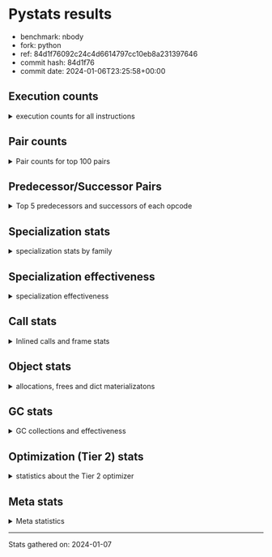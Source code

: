 
# Pystats results

- benchmark: nbody
- fork: python
- ref: 84d1f76092c24c4d6614797cc10eb8a231397646
- commit hash: 84d1f76
- commit date: 2024-01-06T23:25:58+00:00

## Execution counts

<details>
<summary> execution counts for all instructions </summary>

|Name | Count | Self | Cumulative | Miss ratio | 
|---|---:|---:|---:|---:|
| LOAD_FAST | 16,028,000 | 19.6% | 19.6% |  |
| COPY | 9,609,960 | 11.8% | 31.4% |  |
| SWAP | 9,609,960 | 11.8% | 43.1% |  |
| STORE_FAST | 8,014,260 | 9.8% | 52.9% |  |
| BINARY_OP_MULTIPLY_FLOAT | 4,813,200 | 5.9% | 58.8% |  |
| LOAD_CONST | 4,806,880 | 5.9% | 64.7% |  |
| BINARY_OP_ADD_FLOAT | 4,806,200 | 5.9% | 70.6% |  |
| STORE_SUBSCR_LIST_INT | 4,804,980 | 5.9% | 76.5% |  |
| BINARY_SUBSCR_LIST_INT | 4,804,800 | 5.9% | 82.3% |  |
| FOR_ITER_LIST | 4,802,480 | 5.9% | 88.2% |  |
| ENTER_EXECUTOR | 4,799,860 | 5.9% | 94.1% |  |
| UNPACK_SEQUENCE_TUPLE | 1,603,260 | 2.0% | 96.0% |  |
| UNPACK_SEQUENCE_LIST | 1,603,200 | 2.0% | 98.0% |  |
| GET_ITER | 1,600,960 | 2.0% | 100.0% |  |
| LOAD_FAST_LOAD_FAST | 7,280 | 0.0% | 100.0% |  |
| BINARY_OP_SUBTRACT_FLOAT | 6,860 | 0.0% | 100.0% |  |
| STORE_FAST_STORE_FAST | 5,400 | 0.0% | 100.0% |  |
| BINARY_OP | 4,720 | 0.0% | 100.0% |  |
| JUMP_BACKWARD | 2,120 | 0.0% | 100.0% |  |
| UNPACK_SEQUENCE_TWO_TUPLE | 1,120 | 0.0% | 100.0% |  |
| UNPACK_SEQUENCE | 680 | 0.0% | 100.0% |  |
| FOR_ITER_RANGE | 600 | 0.0% | 100.0% |  |
| CALL | 540 | 0.0% | 100.0% |  |
| STORE_SUBSCR | 480 | 0.0% | 100.0% |  |
| LOAD_GLOBAL_MODULE | 480 | 0.0% | 100.0% |  |
| BINARY_SUBSCR | 400 | 0.0% | 100.0% |  |
| POP_TOP | 400 | 0.0% | 100.0% |  |
| PUSH_NULL | 400 | 0.0% | 100.0% |  |
| LOAD_GLOBAL | 400 | 0.0% | 100.0% |  |
| RESUME_CHECK | 380 | 0.0% | 100.0% |  |
| RETURN_VALUE | 320 | 0.0% | 100.0% |  |
| FOR_ITER | 280 | 0.0% | 100.0% |  |
| LOAD_DEREF | 240 | 0.0% | 100.0% |  |
| CALL_PY_WITH_DEFAULTS | 240 | 0.0% | 100.0% |  |
| LOAD_ATTR_MODULE | 180 | 0.0% | 100.0% |  |
| CALL_FUNCTION_EX | 160 | 0.0% | 100.0% |  |
| RETURN_CONST | 160 | 0.0% | 100.0% |  |
| LOAD_ATTR | 120 | 0.0% | 100.0% |  |
| CALL_BUILTIN_CLASS | 120 | 0.0% | 100.0% |  |
| LOAD_GLOBAL_BUILTIN | 120 | 0.0% | 100.0% |  |
| RESUME | 100 | 0.0% | 100.0% |  |
| NOP | 80 | 0.0% | 100.0% |  |
| BUILD_LIST | 80 | 0.0% | 100.0% |  |
| CALL_INTRINSIC_1 | 80 | 0.0% | 100.0% |  |
| COPY_FREE_VARS | 80 | 0.0% | 100.0% |  |
| LIST_EXTEND | 80 | 0.0% | 100.0% |  |
| BINARY_SUBSCR_DICT | 60 | 0.0% | 100.0% |  |


</details>

## Pair counts

<details>
<summary> Pair counts for top 100 pairs </summary>

|Pair | Count | Self | Cumulative | 
|---|---:|---:|---:|
| LOAD_FAST BINARY_OP_MULTIPLY_FLOAT | 4,810,380 | 5.9% | 5.9% |
| LOAD_FAST LOAD_FAST | 4,809,880 | 5.9% | 11.8% |
| BINARY_OP_MULTIPLY_FLOAT BINARY_OP_ADD_FLOAT | 4,805,560 | 5.9% | 17.6% |
| LOAD_FAST LOAD_CONST | 4,805,220 | 5.9% | 23.5% |
| COPY COPY | 4,804,980 | 5.9% | 29.4% |
| LOAD_CONST COPY | 4,804,980 | 5.9% | 35.3% |
| SWAP SWAP | 4,804,980 | 5.9% | 41.2% |
| BINARY_SUBSCR_LIST_INT LOAD_FAST | 4,804,800 | 5.9% | 47.0% |
| COPY BINARY_SUBSCR_LIST_INT | 4,804,620 | 5.9% | 52.9% |
| SWAP STORE_SUBSCR_LIST_INT | 4,804,620 | 5.9% | 58.8% |
| BINARY_OP_ADD_FLOAT SWAP | 4,802,760 | 5.9% | 64.7% |
| STORE_FAST STORE_FAST | 4,802,040 | 5.9% | 70.5% |
| STORE_SUBSCR_LIST_INT LOAD_FAST | 3,203,880 | 3.9% | 74.5% |
| ENTER_EXECUTOR FOR_ITER_LIST | 3,200,180 | 3.9% | 78.4% |
| STORE_FAST LOAD_FAST | 1,603,260 | 2.0% | 80.3% |
| UNPACK_SEQUENCE_TUPLE STORE_FAST | 1,600,960 | 2.0% | 82.3% |
| STORE_FAST UNPACK_SEQUENCE_LIST | 1,600,900 | 2.0% | 84.3% |
| FOR_ITER_LIST UNPACK_SEQUENCE_TUPLE | 1,600,900 | 2.0% | 86.2% |
| LOAD_FAST GET_ITER | 1,600,880 | 2.0% | 88.2% |
| GET_ITER FOR_ITER_LIST | 1,600,700 | 2.0% | 90.1% |
| UNPACK_SEQUENCE_LIST STORE_FAST | 1,600,640 | 2.0% | 92.1% |
| FOR_ITER_LIST LOAD_FAST | 1,600,400 | 2.0% | 94.0% |
| STORE_SUBSCR_LIST_INT ENTER_EXECUTOR | 1,600,280 | 2.0% | 96.0% |
| FOR_ITER_LIST ENTER_EXECUTOR | 1,599,660 | 2.0% | 98.0% |
| ENTER_EXECUTOR ENTER_EXECUTOR | 1,599,600 | 2.0% | 99.9% |
| STORE_FAST LOAD_FAST_LOAD_FAST | 5,400 | 0.0% | 99.9% |
| BINARY_OP_SUBTRACT_FLOAT STORE_FAST | 4,760 | 0.0% | 99.9% |
| LOAD_FAST_LOAD_FAST BINARY_OP_SUBTRACT_FLOAT | 3,240 | 0.0% | 99.9% |
| BINARY_OP_MULTIPLY_FLOAT BINARY_OP_SUBTRACT_FLOAT | 2,880 | 0.0% | 99.9% |
| STORE_FAST_STORE_FAST STORE_FAST_STORE_FAST | 2,660 | 0.0% | 99.9% |
| UNPACK_SEQUENCE_LIST STORE_FAST_STORE_FAST | 2,560 | 0.0% | 99.9% |
| STORE_FAST_STORE_FAST STORE_FAST | 2,400 | 0.0% | 99.9% |
| LOAD_FAST_LOAD_FAST LOAD_FAST | 2,180 | 0.0% | 100.0% |
| UNPACK_SEQUENCE_TUPLE UNPACK_SEQUENCE_LIST | 2,160 | 0.0% | 100.0% |
| BINARY_OP_MULTIPLY_FLOAT STORE_FAST | 2,040 | 0.0% | 100.0% |
| BINARY_OP_SUBTRACT_FLOAT SWAP | 2,040 | 0.0% | 100.0% |
| LOAD_CONST BINARY_OP | 1,580 | 0.0% | 100.0% |
| JUMP_BACKWARD FOR_ITER_LIST | 1,500 | 0.0% | 100.0% |
| BINARY_OP BINARY_OP | 1,280 | 0.0% | 100.0% |
| LOAD_FAST_LOAD_FAST BINARY_OP_MULTIPLY_FLOAT | 1,260 | 0.0% | 100.0% |
| BINARY_OP BINARY_OP_MULTIPLY_FLOAT | 1,180 | 0.0% | 100.0% |
| BINARY_OP_ADD_FLOAT LOAD_CONST | 1,120 | 0.0% | 100.0% |
| STORE_FAST UNPACK_SEQUENCE_TUPLE | 1,080 | 0.0% | 100.0% |
| BINARY_OP_ADD_FLOAT LOAD_FAST | 1,080 | 0.0% | 100.0% |
| BINARY_OP_MULTIPLY_FLOAT LOAD_FAST | 1,080 | 0.0% | 100.0% |
| FOR_ITER_LIST UNPACK_SEQUENCE_TWO_TUPLE | 1,080 | 0.0% | 100.0% |
| UNPACK_SEQUENCE_TWO_TUPLE UNPACK_SEQUENCE_TUPLE | 1,080 | 0.0% | 100.0% |
| STORE_FAST JUMP_BACKWARD | 1,020 | 0.0% | 100.0% |
| LOAD_FAST BINARY_OP | 880 | 0.0% | 100.0% |
| BINARY_OP_MULTIPLY_FLOAT LOAD_FAST_LOAD_FAST | 880 | 0.0% | 100.0% |
| BINARY_OP BINARY_OP_SUBTRACT_FLOAT | 700 | 0.0% | 100.0% |
| BINARY_OP BINARY_OP_ADD_FLOAT | 640 | 0.0% | 100.0% |
| STORE_SUBSCR_LIST_INT JUMP_BACKWARD | 640 | 0.0% | 100.0% |
| LOAD_FAST_LOAD_FAST BINARY_OP | 600 | 0.0% | 100.0% |
| BINARY_OP_ADD_FLOAT LOAD_FAST_LOAD_FAST | 440 | 0.0% | 100.0% |
| FOR_ITER_RANGE STORE_FAST | 440 | 0.0% | 100.0% |
| BINARY_OP_ADD_FLOAT STORE_FAST | 400 | 0.0% | 100.0% |
| BINARY_OP_MULTIPLY_FLOAT LOAD_CONST | 400 | 0.0% | 100.0% |
| BINARY_OP_ADD_FLOAT BINARY_OP_MULTIPLY_FLOAT | 380 | 0.0% | 100.0% |
| COPY BINARY_SUBSCR | 360 | 0.0% | 100.0% |
| JUMP_BACKWARD FOR_ITER_RANGE | 360 | 0.0% | 100.0% |
| SWAP STORE_SUBSCR | 360 | 0.0% | 100.0% |
| BINARY_OP_MULTIPLY_FLOAT BINARY_OP | 360 | 0.0% | 100.0% |
| STORE_FAST_STORE_FAST LOAD_FAST_LOAD_FAST | 340 | 0.0% | 100.0% |
| FOR_ITER_LIST JUMP_BACKWARD | 340 | 0.0% | 100.0% |
| BINARY_OP LOAD_FAST | 320 | 0.0% | 100.0% |
| BINARY_OP STORE_FAST | 280 | 0.0% | 100.0% |
| PUSH_NULL CALL | 240 | 0.0% | 100.0% |
| STORE_SUBSCR STORE_SUBSCR_LIST_INT | 240 | 0.0% | 100.0% |
| CALL_PY_WITH_DEFAULTS RESUME_CHECK | 240 | 0.0% | 100.0% |
| STORE_FAST ENTER_EXECUTOR | 200 | 0.0% | 100.0% |
| STORE_FAST UNPACK_SEQUENCE | 200 | 0.0% | 100.0% |
| RESUME_CHECK LOAD_FAST | 200 | 0.0% | 100.0% |
| BINARY_SUBSCR LOAD_FAST | 180 | 0.0% | 100.0% |
| BINARY_SUBSCR BINARY_SUBSCR_LIST_INT | 180 | 0.0% | 100.0% |
| BINARY_OP SWAP | 180 | 0.0% | 100.0% |
| LOAD_ATTR_MODULE PUSH_NULL | 180 | 0.0% | 100.0% |
| PUSH_NULL LOAD_FAST | 160 | 0.0% | 100.0% |
| RETURN_VALUE POP_TOP | 160 | 0.0% | 100.0% |
| LOAD_DEREF PUSH_NULL | 160 | 0.0% | 100.0% |
| LOAD_FAST RETURN_VALUE | 160 | 0.0% | 100.0% |
| LOAD_GLOBAL LOAD_GLOBAL_MODULE | 160 | 0.0% | 100.0% |
| RETURN_CONST POP_TOP | 160 | 0.0% | 100.0% |
| UNPACK_SEQUENCE UNPACK_SEQUENCE_TUPLE | 160 | 0.0% | 100.0% |
| GET_ITER FOR_ITER | 140 | 0.0% | 100.0% |
| STORE_SUBSCR LOAD_FAST | 140 | 0.0% | 100.0% |
| JUMP_BACKWARD FOR_ITER | 140 | 0.0% | 100.0% |
| UNPACK_SEQUENCE UNPACK_SEQUENCE_LIST | 140 | 0.0% | 100.0% |
| GET_ITER FOR_ITER_RANGE | 120 | 0.0% | 100.0% |
| POP_TOP LOAD_GLOBAL | 120 | 0.0% | 100.0% |
| JUMP_BACKWARD ENTER_EXECUTOR | 120 | 0.0% | 100.0% |
| LOAD_CONST STORE_SUBSCR | 120 | 0.0% | 100.0% |
| LOAD_CONST STORE_SUBSCR_LIST_INT | 120 | 0.0% | 100.0% |
| LOAD_FAST CALL | 120 | 0.0% | 100.0% |
| UNPACK_SEQUENCE STORE_FAST_STORE_FAST | 120 | 0.0% | 100.0% |
| UNPACK_SEQUENCE UNPACK_SEQUENCE | 120 | 0.0% | 100.0% |
| LOAD_GLOBAL_BUILTIN LOAD_FAST | 120 | 0.0% | 100.0% |
| LOAD_GLOBAL_MODULE LOAD_ATTR_MODULE | 120 | 0.0% | 100.0% |
| STORE_SUBSCR_LIST_INT LOAD_FAST_LOAD_FAST | 120 | 0.0% | 100.0% |
| CALL STORE_FAST | 100 | 0.0% | 100.0% |


</details>

## Predecessor/Successor Pairs

<details>
<summary> Top 5 predecessors and successors of each opcode </summary>

### BINARY_SUBSCR

<details>
<summary> Successors and predecessors for BINARY_SUBSCR </summary>

|Predecessors | Count | Percentage | 
|---|---:|---:|
| COPY | 360 | 90.0% |
| LOAD_FAST | 40 | 10.0% |

|Successors | Count | Percentage | 
|---|---:|---:|
| LOAD_FAST | 180 | 45.0% |
| BINARY_SUBSCR_LIST_INT | 180 | 45.0% |
| CALL | 20 | 5.0% |
| BINARY_SUBSCR_DICT | 20 | 5.0% |


</details>

### GET_ITER

<details>
<summary> Successors and predecessors for GET_ITER </summary>

|Predecessors | Count | Percentage | 
|---|---:|---:|
| LOAD_FAST | 1,600,880 | 100.0% |
| CALL_BUILTIN_CLASS | 60 | 0.0% |
| CALL | 20 | 0.0% |

|Successors | Count | Percentage | 
|---|---:|---:|
| FOR_ITER_LIST | 1,600,700 | 100.0% |
| FOR_ITER | 140 | 0.0% |
| FOR_ITER_RANGE | 120 | 0.0% |


</details>

### NOP

<details>
<summary> Successors and predecessors for NOP </summary>

|Predecessors | Count | Percentage | 
|---|---:|---:|
| POP_TOP | 80 | 100.0% |

|Successors | Count | Percentage | 
|---|---:|---:|
| LOAD_DEREF | 80 | 100.0% |


</details>

### POP_TOP

<details>
<summary> Successors and predecessors for POP_TOP </summary>

|Predecessors | Count | Percentage | 
|---|---:|---:|
| RETURN_VALUE | 160 | 40.0% |
| RETURN_CONST | 160 | 40.0% |
| CALL | 80 | 20.0% |

|Successors | Count | Percentage | 
|---|---:|---:|
| LOAD_GLOBAL | 120 | 30.0% |
| NOP | 80 | 20.0% |
| JUMP_BACKWARD | 80 | 20.0% |
| LOAD_GLOBAL_MODULE | 80 | 20.0% |
| LOAD_GLOBAL_BUILTIN | 40 | 10.0% |


</details>

### PUSH_NULL

<details>
<summary> Successors and predecessors for PUSH_NULL </summary>

|Predecessors | Count | Percentage | 
|---|---:|---:|
| LOAD_ATTR_MODULE | 180 | 45.0% |
| LOAD_DEREF | 160 | 40.0% |
| LOAD_ATTR | 60 | 15.0% |

|Successors | Count | Percentage | 
|---|---:|---:|
| CALL | 240 | 60.0% |
| LOAD_FAST | 160 | 40.0% |


</details>

### RETURN_VALUE

<details>
<summary> Successors and predecessors for RETURN_VALUE </summary>

|Predecessors | Count | Percentage | 
|---|---:|---:|
| LOAD_FAST | 160 | 50.0% |
| RETURN_VALUE | 80 | 25.0% |
| BINARY_OP_SUBTRACT_FLOAT | 60 | 18.8% |
| BINARY_OP | 20 | 6.2% |

|Successors | Count | Percentage | 
|---|---:|---:|
| POP_TOP | 160 | 50.0% |
| RETURN_VALUE | 80 | 25.0% |
| LOAD_GLOBAL | 40 | 12.5% |
| LOAD_GLOBAL_MODULE | 40 | 12.5% |


</details>

### STORE_SUBSCR

<details>
<summary> Successors and predecessors for STORE_SUBSCR </summary>

|Predecessors | Count | Percentage | 
|---|---:|---:|
| SWAP | 360 | 75.0% |
| LOAD_CONST | 120 | 25.0% |

|Successors | Count | Percentage | 
|---|---:|---:|
| STORE_SUBSCR_LIST_INT | 240 | 50.0% |
| LOAD_FAST | 140 | 29.2% |
| JUMP_BACKWARD | 40 | 8.3% |
| LOAD_FAST_LOAD_FAST | 40 | 8.3% |
| RETURN_CONST | 20 | 4.2% |


</details>

### BINARY_OP

<details>
<summary> Successors and predecessors for BINARY_OP </summary>

|Predecessors | Count | Percentage | 
|---|---:|---:|
| LOAD_CONST | 1,580 | 33.5% |
| BINARY_OP | 1,280 | 27.1% |
| LOAD_FAST | 880 | 18.6% |
| LOAD_FAST_LOAD_FAST | 600 | 12.7% |
| BINARY_OP_MULTIPLY_FLOAT | 360 | 7.6% |

|Successors | Count | Percentage | 
|---|---:|---:|
| BINARY_OP | 1,280 | 27.1% |
| BINARY_OP_MULTIPLY_FLOAT | 1,180 | 25.0% |
| BINARY_OP_SUBTRACT_FLOAT | 700 | 14.8% |
| BINARY_OP_ADD_FLOAT | 640 | 13.6% |
| LOAD_FAST | 320 | 6.8% |


</details>

### BUILD_LIST

<details>
<summary> Successors and predecessors for BUILD_LIST </summary>

|Predecessors | Count | Percentage | 
|---|---:|---:|
| LOAD_FAST | 80 | 100.0% |

|Successors | Count | Percentage | 
|---|---:|---:|
| LOAD_DEREF | 80 | 100.0% |


</details>

### CALL

<details>
<summary> Successors and predecessors for CALL </summary>

|Predecessors | Count | Percentage | 
|---|---:|---:|
| PUSH_NULL | 240 | 44.4% |
| LOAD_FAST | 120 | 22.2% |
| CALL | 60 | 11.1% |
| LOAD_GLOBAL | 40 | 7.4% |
| LOAD_GLOBAL_MODULE | 40 | 7.4% |

|Successors | Count | Percentage | 
|---|---:|---:|
| STORE_FAST | 100 | 18.5% |
| POP_TOP | 80 | 14.8% |
| LOAD_FAST | 80 | 14.8% |
| CALL_PY_WITH_DEFAULTS | 80 | 14.8% |
| CALL | 60 | 11.1% |


</details>

### CALL_FUNCTION_EX

<details>
<summary> Successors and predecessors for CALL_FUNCTION_EX </summary>

|Predecessors | Count | Percentage | 
|---|---:|---:|
| CALL_INTRINSIC_1 | 80 | 50.0% |
| LOAD_FAST | 80 | 50.0% |

|Successors | Count | Percentage | 
|---|---:|---:|
| COPY_FREE_VARS | 80 | 50.0% |
| RESUME_CHECK | 60 | 37.5% |
| RESUME | 20 | 12.5% |


</details>

### CALL_INTRINSIC_1

<details>
<summary> Successors and predecessors for CALL_INTRINSIC_1 </summary>

|Predecessors | Count | Percentage | 
|---|---:|---:|
| LIST_EXTEND | 80 | 100.0% |

|Successors | Count | Percentage | 
|---|---:|---:|
| CALL_FUNCTION_EX | 80 | 100.0% |


</details>

### COPY

<details>
<summary> Successors and predecessors for COPY </summary>

|Predecessors | Count | Percentage | 
|---|---:|---:|
| COPY | 4,804,980 | 50.0% |
| LOAD_CONST | 4,804,980 | 50.0% |

|Successors | Count | Percentage | 
|---|---:|---:|
| COPY | 4,804,980 | 50.0% |
| BINARY_SUBSCR_LIST_INT | 4,804,620 | 50.0% |
| BINARY_SUBSCR | 360 | 0.0% |


</details>

### COPY_FREE_VARS

<details>
<summary> Successors and predecessors for COPY_FREE_VARS </summary>

|Predecessors | Count | Percentage | 
|---|---:|---:|
| CALL_FUNCTION_EX | 80 | 100.0% |

|Successors | Count | Percentage | 
|---|---:|---:|
| RESUME_CHECK | 60 | 75.0% |
| RESUME | 20 | 25.0% |


</details>

### ENTER_EXECUTOR

<details>
<summary> Successors and predecessors for ENTER_EXECUTOR </summary>

|Predecessors | Count | Percentage | 
|---|---:|---:|
| STORE_SUBSCR_LIST_INT | 1,600,280 | 33.3% |
| FOR_ITER_LIST | 1,599,660 | 33.3% |
| ENTER_EXECUTOR | 1,599,600 | 33.3% |
| STORE_FAST | 200 | 0.0% |
| JUMP_BACKWARD | 120 | 0.0% |

|Successors | Count | Percentage | 
|---|---:|---:|
| FOR_ITER_LIST | 3,200,180 | 66.7% |
| ENTER_EXECUTOR | 1,599,600 | 33.3% |
| FOR_ITER_RANGE | 80 | 0.0% |


</details>

### FOR_ITER

<details>
<summary> Successors and predecessors for FOR_ITER </summary>

|Predecessors | Count | Percentage | 
|---|---:|---:|
| GET_ITER | 140 | 50.0% |
| JUMP_BACKWARD | 140 | 50.0% |

|Successors | Count | Percentage | 
|---|---:|---:|
| UNPACK_SEQUENCE | 100 | 35.7% |
| FOR_ITER_LIST | 100 | 35.7% |
| STORE_FAST | 40 | 14.3% |
| FOR_ITER_RANGE | 40 | 14.3% |


</details>

### JUMP_BACKWARD

<details>
<summary> Successors and predecessors for JUMP_BACKWARD </summary>

|Predecessors | Count | Percentage | 
|---|---:|---:|
| STORE_FAST | 1,020 | 48.1% |
| STORE_SUBSCR_LIST_INT | 640 | 30.2% |
| FOR_ITER_LIST | 340 | 16.0% |
| POP_TOP | 80 | 3.8% |
| STORE_SUBSCR | 40 | 1.9% |

|Successors | Count | Percentage | 
|---|---:|---:|
| FOR_ITER_LIST | 1,500 | 70.8% |
| FOR_ITER_RANGE | 360 | 17.0% |
| FOR_ITER | 140 | 6.6% |
| ENTER_EXECUTOR | 120 | 5.7% |


</details>

### LIST_EXTEND

<details>
<summary> Successors and predecessors for LIST_EXTEND </summary>

|Predecessors | Count | Percentage | 
|---|---:|---:|
| LOAD_DEREF | 80 | 100.0% |

|Successors | Count | Percentage | 
|---|---:|---:|
| CALL_INTRINSIC_1 | 80 | 100.0% |


</details>

### LOAD_ATTR

<details>
<summary> Successors and predecessors for LOAD_ATTR </summary>

|Predecessors | Count | Percentage | 
|---|---:|---:|
| LOAD_GLOBAL | 60 | 50.0% |
| LOAD_GLOBAL_MODULE | 60 | 50.0% |

|Successors | Count | Percentage | 
|---|---:|---:|
| PUSH_NULL | 60 | 50.0% |
| LOAD_ATTR_MODULE | 60 | 50.0% |


</details>

### LOAD_CONST

<details>
<summary> Successors and predecessors for LOAD_CONST </summary>

|Predecessors | Count | Percentage | 
|---|---:|---:|
| LOAD_FAST | 4,805,220 | 100.0% |
| BINARY_OP_ADD_FLOAT | 1,120 | 0.0% |
| BINARY_OP_MULTIPLY_FLOAT | 400 | 0.0% |
| BINARY_OP | 60 | 0.0% |
| LOAD_GLOBAL_MODULE | 60 | 0.0% |

|Successors | Count | Percentage | 
|---|---:|---:|
| COPY | 4,804,980 | 100.0% |
| BINARY_OP | 1,580 | 0.0% |
| STORE_SUBSCR | 120 | 0.0% |
| STORE_SUBSCR_LIST_INT | 120 | 0.0% |
| LOAD_FAST | 80 | 0.0% |


</details>

### LOAD_DEREF

<details>
<summary> Successors and predecessors for LOAD_DEREF </summary>

|Predecessors | Count | Percentage | 
|---|---:|---:|
| NOP | 80 | 33.3% |
| BUILD_LIST | 80 | 33.3% |
| RESUME_CHECK | 60 | 25.0% |
| RESUME | 20 | 8.3% |

|Successors | Count | Percentage | 
|---|---:|---:|
| PUSH_NULL | 160 | 66.7% |
| LIST_EXTEND | 80 | 33.3% |


</details>

### LOAD_FAST

<details>
<summary> Successors and predecessors for LOAD_FAST </summary>

|Predecessors | Count | Percentage | 
|---|---:|---:|
| LOAD_FAST | 4,809,880 | 30.0% |
| BINARY_SUBSCR_LIST_INT | 4,804,800 | 30.0% |
| STORE_SUBSCR_LIST_INT | 3,203,880 | 20.0% |
| STORE_FAST | 1,603,260 | 10.0% |
| FOR_ITER_LIST | 1,600,400 | 10.0% |

|Successors | Count | Percentage | 
|---|---:|---:|
| BINARY_OP_MULTIPLY_FLOAT | 4,810,380 | 30.0% |
| LOAD_FAST | 4,809,880 | 30.0% |
| LOAD_CONST | 4,805,220 | 30.0% |
| GET_ITER | 1,600,880 | 10.0% |
| BINARY_OP | 880 | 0.0% |


</details>

### LOAD_FAST_LOAD_FAST

<details>
<summary> Successors and predecessors for LOAD_FAST_LOAD_FAST </summary>

|Predecessors | Count | Percentage | 
|---|---:|---:|
| STORE_FAST | 5,400 | 74.2% |
| BINARY_OP_MULTIPLY_FLOAT | 880 | 12.1% |
| BINARY_OP_ADD_FLOAT | 440 | 6.0% |
| STORE_FAST_STORE_FAST | 340 | 4.7% |
| STORE_SUBSCR_LIST_INT | 120 | 1.6% |

|Successors | Count | Percentage | 
|---|---:|---:|
| BINARY_OP_SUBTRACT_FLOAT | 3,240 | 44.5% |
| LOAD_FAST | 2,180 | 29.9% |
| BINARY_OP_MULTIPLY_FLOAT | 1,260 | 17.3% |
| BINARY_OP | 600 | 8.2% |


</details>

### LOAD_GLOBAL

<details>
<summary> Successors and predecessors for LOAD_GLOBAL </summary>

|Predecessors | Count | Percentage | 
|---|---:|---:|
| POP_TOP | 120 | 30.0% |
| STORE_FAST | 80 | 20.0% |
| RETURN_VALUE | 40 | 10.0% |
| RESUME | 40 | 10.0% |
| FOR_ITER_RANGE | 40 | 10.0% |

|Successors | Count | Percentage | 
|---|---:|---:|
| LOAD_GLOBAL_MODULE | 160 | 40.0% |
| LOAD_ATTR | 60 | 15.0% |
| LOAD_FAST | 60 | 15.0% |
| CALL | 40 | 10.0% |
| LOAD_GLOBAL_BUILTIN | 40 | 10.0% |


</details>

### RETURN_CONST

<details>
<summary> Successors and predecessors for RETURN_CONST </summary>

|Predecessors | Count | Percentage | 
|---|---:|---:|
| FOR_ITER_RANGE | 80 | 50.0% |
| STORE_SUBSCR_LIST_INT | 60 | 37.5% |
| STORE_SUBSCR | 20 | 12.5% |

|Successors | Count | Percentage | 
|---|---:|---:|
| POP_TOP | 160 | 100.0% |


</details>

### STORE_FAST

<details>
<summary> Successors and predecessors for STORE_FAST </summary>

|Predecessors | Count | Percentage | 
|---|---:|---:|
| STORE_FAST | 4,802,040 | 59.9% |
| UNPACK_SEQUENCE_TUPLE | 1,600,960 | 20.0% |
| UNPACK_SEQUENCE_LIST | 1,600,640 | 20.0% |
| BINARY_OP_SUBTRACT_FLOAT | 4,760 | 0.1% |
| STORE_FAST_STORE_FAST | 2,400 | 0.0% |

|Successors | Count | Percentage | 
|---|---:|---:|
| STORE_FAST | 4,802,040 | 59.9% |
| LOAD_FAST | 1,603,260 | 20.0% |
| UNPACK_SEQUENCE_LIST | 1,600,900 | 20.0% |
| LOAD_FAST_LOAD_FAST | 5,400 | 0.1% |
| UNPACK_SEQUENCE_TUPLE | 1,080 | 0.0% |


</details>

### STORE_FAST_STORE_FAST

<details>
<summary> Successors and predecessors for STORE_FAST_STORE_FAST </summary>

|Predecessors | Count | Percentage | 
|---|---:|---:|
| STORE_FAST_STORE_FAST | 2,660 | 49.3% |
| UNPACK_SEQUENCE_LIST | 2,560 | 47.4% |
| UNPACK_SEQUENCE | 120 | 2.2% |
| UNPACK_SEQUENCE_TUPLE | 60 | 1.1% |

|Successors | Count | Percentage | 
|---|---:|---:|
| STORE_FAST_STORE_FAST | 2,660 | 49.3% |
| STORE_FAST | 2,400 | 44.4% |
| LOAD_FAST_LOAD_FAST | 340 | 6.3% |


</details>

### SWAP

<details>
<summary> Successors and predecessors for SWAP </summary>

|Predecessors | Count | Percentage | 
|---|---:|---:|
| SWAP | 4,804,980 | 50.0% |
| BINARY_OP_ADD_FLOAT | 4,802,760 | 50.0% |
| BINARY_OP_SUBTRACT_FLOAT | 2,040 | 0.0% |
| BINARY_OP | 180 | 0.0% |

|Successors | Count | Percentage | 
|---|---:|---:|
| SWAP | 4,804,980 | 50.0% |
| STORE_SUBSCR_LIST_INT | 4,804,620 | 50.0% |
| STORE_SUBSCR | 360 | 0.0% |


</details>

### UNPACK_SEQUENCE

<details>
<summary> Successors and predecessors for UNPACK_SEQUENCE </summary>

|Predecessors | Count | Percentage | 
|---|---:|---:|
| STORE_FAST | 200 | 29.4% |
| UNPACK_SEQUENCE | 120 | 17.6% |
| FOR_ITER | 100 | 14.7% |
| FOR_ITER_LIST | 100 | 14.7% |
| UNPACK_SEQUENCE_TUPLE | 80 | 11.8% |

|Successors | Count | Percentage | 
|---|---:|---:|
| UNPACK_SEQUENCE_TUPLE | 160 | 23.5% |
| UNPACK_SEQUENCE_LIST | 140 | 20.6% |
| STORE_FAST_STORE_FAST | 120 | 17.6% |
| UNPACK_SEQUENCE | 120 | 17.6% |
| STORE_FAST | 100 | 14.7% |


</details>

### RESUME

<details>
<summary> Successors and predecessors for RESUME </summary>

|Predecessors | Count | Percentage | 
|---|---:|---:|
| CALL | 60 | 60.0% |
| CALL_FUNCTION_EX | 20 | 20.0% |
| COPY_FREE_VARS | 20 | 20.0% |

|Successors | Count | Percentage | 
|---|---:|---:|
| LOAD_FAST | 40 | 40.0% |
| LOAD_GLOBAL | 40 | 40.0% |
| LOAD_DEREF | 20 | 20.0% |


</details>

### BINARY_OP_ADD_FLOAT

<details>
<summary> Successors and predecessors for BINARY_OP_ADD_FLOAT </summary>

|Predecessors | Count | Percentage | 
|---|---:|---:|
| BINARY_OP_MULTIPLY_FLOAT | 4,805,560 | 100.0% |
| BINARY_OP | 640 | 0.0% |

|Successors | Count | Percentage | 
|---|---:|---:|
| SWAP | 4,802,760 | 99.9% |
| LOAD_CONST | 1,120 | 0.0% |
| LOAD_FAST | 1,080 | 0.0% |
| LOAD_FAST_LOAD_FAST | 440 | 0.0% |
| STORE_FAST | 400 | 0.0% |


</details>

### BINARY_OP_MULTIPLY_FLOAT

<details>
<summary> Successors and predecessors for BINARY_OP_MULTIPLY_FLOAT </summary>

|Predecessors | Count | Percentage | 
|---|---:|---:|
| LOAD_FAST | 4,810,380 | 99.9% |
| LOAD_FAST_LOAD_FAST | 1,260 | 0.0% |
| BINARY_OP | 1,180 | 0.0% |
| BINARY_OP_ADD_FLOAT | 380 | 0.0% |

|Successors | Count | Percentage | 
|---|---:|---:|
| BINARY_OP_ADD_FLOAT | 4,805,560 | 99.8% |
| BINARY_OP_SUBTRACT_FLOAT | 2,880 | 0.1% |
| STORE_FAST | 2,040 | 0.0% |
| LOAD_FAST | 1,080 | 0.0% |
| LOAD_FAST_LOAD_FAST | 880 | 0.0% |


</details>

### BINARY_OP_SUBTRACT_FLOAT

<details>
<summary> Successors and predecessors for BINARY_OP_SUBTRACT_FLOAT </summary>

|Predecessors | Count | Percentage | 
|---|---:|---:|
| LOAD_FAST_LOAD_FAST | 3,240 | 47.2% |
| BINARY_OP_MULTIPLY_FLOAT | 2,880 | 42.0% |
| BINARY_OP | 700 | 10.2% |
| LOAD_FAST | 40 | 0.6% |

|Successors | Count | Percentage | 
|---|---:|---:|
| STORE_FAST | 4,760 | 69.4% |
| SWAP | 2,040 | 29.7% |
| RETURN_VALUE | 60 | 0.9% |


</details>

### BINARY_SUBSCR_DICT

<details>
<summary> Successors and predecessors for BINARY_SUBSCR_DICT </summary>

|Predecessors | Count | Percentage | 
|---|---:|---:|
| LOAD_FAST | 40 | 66.7% |
| BINARY_SUBSCR | 20 | 33.3% |

|Successors | Count | Percentage | 
|---|---:|---:|
| CALL_PY_WITH_DEFAULTS | 40 | 66.7% |
| CALL | 20 | 33.3% |


</details>

### BINARY_SUBSCR_LIST_INT

<details>
<summary> Successors and predecessors for BINARY_SUBSCR_LIST_INT </summary>

|Predecessors | Count | Percentage | 
|---|---:|---:|
| COPY | 4,804,620 | 100.0% |
| BINARY_SUBSCR | 180 | 0.0% |

|Successors | Count | Percentage | 
|---|---:|---:|
| LOAD_FAST | 4,804,800 | 100.0% |


</details>

### CALL_BUILTIN_CLASS

<details>
<summary> Successors and predecessors for CALL_BUILTIN_CLASS </summary>

|Predecessors | Count | Percentage | 
|---|---:|---:|
| LOAD_FAST | 80 | 66.7% |
| CALL | 40 | 33.3% |

|Successors | Count | Percentage | 
|---|---:|---:|
| GET_ITER | 60 | 50.0% |
| STORE_FAST | 60 | 50.0% |


</details>

### CALL_PY_WITH_DEFAULTS

<details>
<summary> Successors and predecessors for CALL_PY_WITH_DEFAULTS </summary>

|Predecessors | Count | Percentage | 
|---|---:|---:|
| CALL | 80 | 33.3% |
| LOAD_GLOBAL_MODULE | 80 | 33.3% |
| LOAD_FAST | 40 | 16.7% |
| BINARY_SUBSCR_DICT | 40 | 16.7% |

|Successors | Count | Percentage | 
|---|---:|---:|
| RESUME_CHECK | 240 | 100.0% |


</details>

### FOR_ITER_LIST

<details>
<summary> Successors and predecessors for FOR_ITER_LIST </summary>

|Predecessors | Count | Percentage | 
|---|---:|---:|
| ENTER_EXECUTOR | 3,200,180 | 66.6% |
| GET_ITER | 1,600,700 | 33.3% |
| JUMP_BACKWARD | 1,500 | 0.0% |
| FOR_ITER | 100 | 0.0% |

|Successors | Count | Percentage | 
|---|---:|---:|
| UNPACK_SEQUENCE_TUPLE | 1,600,900 | 33.3% |
| LOAD_FAST | 1,600,400 | 33.3% |
| ENTER_EXECUTOR | 1,599,660 | 33.3% |
| UNPACK_SEQUENCE_TWO_TUPLE | 1,080 | 0.0% |
| JUMP_BACKWARD | 340 | 0.0% |


</details>

### FOR_ITER_RANGE

<details>
<summary> Successors and predecessors for FOR_ITER_RANGE </summary>

|Predecessors | Count | Percentage | 
|---|---:|---:|
| JUMP_BACKWARD | 360 | 60.0% |
| GET_ITER | 120 | 20.0% |
| ENTER_EXECUTOR | 80 | 13.3% |
| FOR_ITER | 40 | 6.7% |

|Successors | Count | Percentage | 
|---|---:|---:|
| STORE_FAST | 440 | 73.3% |
| RETURN_CONST | 80 | 13.3% |
| LOAD_GLOBAL | 40 | 6.7% |
| LOAD_GLOBAL_MODULE | 40 | 6.7% |


</details>

### LOAD_ATTR_MODULE

<details>
<summary> Successors and predecessors for LOAD_ATTR_MODULE </summary>

|Predecessors | Count | Percentage | 
|---|---:|---:|
| LOAD_GLOBAL_MODULE | 120 | 66.7% |
| LOAD_ATTR | 60 | 33.3% |

|Successors | Count | Percentage | 
|---|---:|---:|
| PUSH_NULL | 180 | 100.0% |


</details>

### LOAD_GLOBAL_BUILTIN

<details>
<summary> Successors and predecessors for LOAD_GLOBAL_BUILTIN </summary>

|Predecessors | Count | Percentage | 
|---|---:|---:|
| POP_TOP | 40 | 33.3% |
| LOAD_GLOBAL | 40 | 33.3% |
| RESUME_CHECK | 40 | 33.3% |

|Successors | Count | Percentage | 
|---|---:|---:|
| LOAD_FAST | 120 | 100.0% |


</details>

### LOAD_GLOBAL_MODULE

<details>
<summary> Successors and predecessors for LOAD_GLOBAL_MODULE </summary>

|Predecessors | Count | Percentage | 
|---|---:|---:|
| LOAD_GLOBAL | 160 | 33.3% |
| POP_TOP | 80 | 16.7% |
| STORE_FAST | 80 | 16.7% |
| RETURN_VALUE | 40 | 8.3% |
| FOR_ITER_RANGE | 40 | 8.3% |

|Successors | Count | Percentage | 
|---|---:|---:|
| LOAD_ATTR_MODULE | 120 | 25.0% |
| CALL_PY_WITH_DEFAULTS | 80 | 16.7% |
| LOAD_ATTR | 60 | 12.5% |
| LOAD_CONST | 60 | 12.5% |
| LOAD_FAST | 60 | 12.5% |


</details>

### RESUME_CHECK

<details>
<summary> Successors and predecessors for RESUME_CHECK </summary>

|Predecessors | Count | Percentage | 
|---|---:|---:|
| CALL_PY_WITH_DEFAULTS | 240 | 63.2% |
| CALL_FUNCTION_EX | 60 | 15.8% |
| COPY_FREE_VARS | 60 | 15.8% |
| CALL | 20 | 5.3% |

|Successors | Count | Percentage | 
|---|---:|---:|
| LOAD_FAST | 200 | 52.6% |
| LOAD_DEREF | 60 | 15.8% |
| LOAD_GLOBAL | 40 | 10.5% |
| LOAD_GLOBAL_BUILTIN | 40 | 10.5% |
| LOAD_GLOBAL_MODULE | 40 | 10.5% |


</details>

### STORE_SUBSCR_LIST_INT

<details>
<summary> Successors and predecessors for STORE_SUBSCR_LIST_INT </summary>

|Predecessors | Count | Percentage | 
|---|---:|---:|
| SWAP | 4,804,620 | 100.0% |
| STORE_SUBSCR | 240 | 0.0% |
| LOAD_CONST | 120 | 0.0% |

|Successors | Count | Percentage | 
|---|---:|---:|
| LOAD_FAST | 3,203,880 | 66.7% |
| ENTER_EXECUTOR | 1,600,280 | 33.3% |
| JUMP_BACKWARD | 640 | 0.0% |
| LOAD_FAST_LOAD_FAST | 120 | 0.0% |
| RETURN_CONST | 60 | 0.0% |


</details>

### UNPACK_SEQUENCE_LIST

<details>
<summary> Successors and predecessors for UNPACK_SEQUENCE_LIST </summary>

|Predecessors | Count | Percentage | 
|---|---:|---:|
| STORE_FAST | 1,600,900 | 99.9% |
| UNPACK_SEQUENCE_TUPLE | 2,160 | 0.1% |
| UNPACK_SEQUENCE | 140 | 0.0% |

|Successors | Count | Percentage | 
|---|---:|---:|
| STORE_FAST | 1,600,640 | 99.8% |
| STORE_FAST_STORE_FAST | 2,560 | 0.2% |


</details>

### UNPACK_SEQUENCE_TUPLE

<details>
<summary> Successors and predecessors for UNPACK_SEQUENCE_TUPLE </summary>

|Predecessors | Count | Percentage | 
|---|---:|---:|
| FOR_ITER_LIST | 1,600,900 | 99.9% |
| STORE_FAST | 1,080 | 0.1% |
| UNPACK_SEQUENCE_TWO_TUPLE | 1,080 | 0.1% |
| UNPACK_SEQUENCE | 160 | 0.0% |
| LOAD_FAST | 40 | 0.0% |

|Successors | Count | Percentage | 
|---|---:|---:|
| STORE_FAST | 1,600,960 | 99.9% |
| UNPACK_SEQUENCE_LIST | 2,160 | 0.1% |
| UNPACK_SEQUENCE | 80 | 0.0% |
| STORE_FAST_STORE_FAST | 60 | 0.0% |


</details>

### UNPACK_SEQUENCE_TWO_TUPLE

<details>
<summary> Successors and predecessors for UNPACK_SEQUENCE_TWO_TUPLE </summary>

|Predecessors | Count | Percentage | 
|---|---:|---:|
| FOR_ITER_LIST | 1,080 | 96.4% |
| UNPACK_SEQUENCE | 40 | 3.6% |

|Successors | Count | Percentage | 
|---|---:|---:|
| UNPACK_SEQUENCE_TUPLE | 1,080 | 96.4% |
| UNPACK_SEQUENCE | 40 | 3.6% |


</details>


</details>

## Specialization stats

<details>
<summary> specialization stats by family </summary>

### BINARY_OP

<details>
<summary> specialization stats for BINARY_OP family </summary>

|Kind | Count | Ratio | 
|---|---:|---:|
|     deferred | 3,340 | 0.0% |
|          hit | 9,626,260 | 100.0% |

| | Count | Ratio | 
|---|---:|---:|
| Success | 1,060 | 76.8% |
| Failure | 320 | 23.2% |

|Failure kind | Count | Ratio | 
|---|---:|---:|
| true divide float | 180 | 56.2% |
| power | 140 | 43.8% |


</details>

### BINARY_SUBSCR

<details>
<summary> specialization stats for BINARY_SUBSCR family </summary>

|Kind | Count | Ratio | 
|---|---:|---:|
|     deferred | 200 | 0.0% |
|          hit | 4,804,860 | 100.0% |

| | Count | Ratio | 
|---|---:|---:|
| Success | 200 | 100.0% |
| Failure | 0 | 0.0% |


</details>

### CALL

<details>
<summary> specialization stats for CALL family </summary>

|Kind | Count | Ratio | 
|---|---:|---:|
|     deferred | 360 | 40.0% |
|          hit | 360 | 40.0% |

| | Count | Ratio | 
|---|---:|---:|
| Success | 120 | 66.7% |
| Failure | 60 | 33.3% |

|Failure kind | Count | Ratio | 
|---|---:|---:|
| cfunc noargs | 60 | 100.0% |


</details>

### FOR_ITER

<details>
<summary> specialization stats for FOR_ITER family </summary>

|Kind | Count | Ratio | 
|---|---:|---:|
|     deferred | 140 | 0.0% |
|          hit | 4,803,080 | 100.0% |

| | Count | Ratio | 
|---|---:|---:|
| Success | 140 | 100.0% |
| Failure | 0 | 0.0% |


</details>

### LOAD_ATTR

<details>
<summary> specialization stats for LOAD_ATTR family </summary>

|Kind | Count | Ratio | 
|---|---:|---:|
|     deferred | 60 | 20.0% |
|          hit | 180 | 60.0% |

| | Count | Ratio | 
|---|---:|---:|
| Success | 60 | 100.0% |
| Failure | 0 | 0.0% |


</details>

### LOAD_GLOBAL

<details>
<summary> specialization stats for LOAD_GLOBAL family </summary>

|Kind | Count | Ratio | 
|---|---:|---:|
|     deferred | 200 | 20.0% |
|          hit | 600 | 60.0% |

| | Count | Ratio | 
|---|---:|---:|
| Success | 200 | 100.0% |
| Failure | 0 | 0.0% |


</details>

### STORE_SUBSCR

<details>
<summary> specialization stats for STORE_SUBSCR family </summary>

|Kind | Count | Ratio | 
|---|---:|---:|
|     deferred | 240 | 0.0% |
|          hit | 4,804,980 | 100.0% |

| | Count | Ratio | 
|---|---:|---:|
| Success | 240 | 100.0% |
| Failure | 0 | 0.0% |


</details>

### UNPACK_SEQUENCE

<details>
<summary> specialization stats for UNPACK_SEQUENCE family </summary>

|Kind | Count | Ratio | 
|---|---:|---:|
|     deferred | 340 | 0.0% |
|          hit | 3,207,580 | 100.0% |

| | Count | Ratio | 
|---|---:|---:|
| Success | 340 | 100.0% |
| Failure | 0 | 0.0% |


</details>


</details>

## Specialization effectiveness

<details>
<summary> specialization effectiveness </summary>

|Instructions | Count | Ratio | 
|---|---:|---:|
| Basic | 54,486,860 | 66.7% |
| Not specialized | 7,620 | 0.0% |
| Specialized hits | 27,248,280 | 33.3% |
| Specialized misses | 0 | 0.0% |

### Deferred by instruction

<details>
<summary> deferred by instruction </summary>

|Name | Count | Ratio | 
|---|---:|---:|
| BINARY_OP | 3,340 | 68.4% |
| CALL | 360 | 7.4% |
| UNPACK_SEQUENCE | 340 | 7.0% |
| STORE_SUBSCR | 240 | 4.9% |
| BINARY_SUBSCR | 200 | 4.1% |
| LOAD_GLOBAL | 200 | 4.1% |
| FOR_ITER | 140 | 2.9% |
| LOAD_ATTR | 60 | 1.2% |
| BINARY_SLICE | 0 | 0.0% |
| STORE_SLICE | 0 | 0.0% |


</details>

### Misses by instruction

<details>
<summary> misses by instruction </summary>


</details>


</details>

## Call stats

<details>
<summary> Inlined calls and frame stats </summary>

| | Count | Ratio | 
|---|---:|---:|
| Calls to PyEval_EvalDefault | 0 | 0.0% |
| Calls to Python functions inlined | 480 | 100.0% |
| Calls via PyEval_EvalFrame (total) | 0 | 0.0% |
| Calls via PyEval_EvalFrame (vector) | 0 | 0.0% |
| Calls via PyEval_EvalFrame (generator) | 0 | 0.0% |
| Calls via PyEval_EvalFrame (legacy) | 0 | 0.0% |
| Calls via PyEval_EvalFrame (function vectorcall) | 0 | 0.0% |
| Calls via PyEval_EvalFrame (build class) | 0 | 0.0% |
| Calls via PyEval_EvalFrame (slot) | 0 | 0.0% |
| Calls via PyEval_EvalFrame (function ex) | 160 | 33.3% |
| Calls via PyEval_EvalFrame (api) | 0 | 0.0% |
| Calls via PyEval_EvalFrame (method) | 0 | 0.0% |
| Frame objects created | 0 | 0.0% |
| Frames pushed | 240 | 50.0% |


</details>

## Object stats

<details>
<summary> allocations, frees and dict materializatons </summary>

| | Count | Ratio | 
|---|---:|---:|
| Allocations from freelist | 264,019,220 | 98.2% |
| Frees to freelist | 264,019,380 |  |
| Allocations | 4,781,380 | 1.8% |
| Allocations to 512 bytes | 4,781,260 | 1.8% |
| Allocations to 4 kbytes | 120 | 0.0% |
| Allocations over 4 kbytes | 0 | 0.0% |
| Frees | 4,780,660 |  |
| New values | 0 |  |
| Interpreter increfs | 1,192,072,300 | 99.7% |
| Interpreter decrefs | 1,464,074,340 | 100.0% |
| Increfs | 3,202,880 | 0.3% |
| Decrefs | 1,160 | 0.0% |
| Materialize dict (on request) | 0 |  |
| Materialize dict (new key) | 0 |  |
| Materialize dict (too big) | 0 |  |
| Materialize dict (str subclass) | 0 |  |
| Dematerialize dict | 0 |  |
| Method cache hits | 38 |  |
| Method cache misses | 22 |  |
| Method cache collisions | 22 |  |
| Method cache dunder hits | 0 |  |
| Method cache dunder misses | 0 |  |


</details>

## GC stats

<details>
<summary> GC collections and effectiveness </summary>

|Generation | Collections | Objects collected | Object visits | 
|---:|---:|---:|---:|
| 0 | 0 | 0 | 0 |
| 1 | 0 | 0 | 0 |
| 2 | 0 | 0 | 0 |


</details>

## Optimization (Tier 2) stats

<details>
<summary> statistics about the Tier 2 optimizer </summary>

| | Count | Ratio | 
|---|---:|---:|
| Optimization attempts | 120 |  |
| Traces created | 120 | 100.0% |
| Trace stack overflow | 0 | 0.0% |
| Trace stack underflow | 0 | 0.0% |
| Trace too long | 0 | 0.0% |
| Trace too short | 0 | 0.0% |
| Inner loop found | 20 | 16.7% |
| Recursive call | 0 | 0.0% |
| Low confidence | 0 | 0.0% |
| Traces executed | 4,799,860 |  |
| Uops executed | 3,007,955,140 | 626.68 |

### Trace length histogram

<details>
<summary> trace length histogram </summary>

|Range | Count | Ratio | 
|---|---:|---:|
| <= 1 | 0 | 0.0% |
| <= 2 | 0 | 0.0% |
| <= 4 | 0 | 0.0% |
| <= 8 | 0 | 0.0% |
| <= 16 | 0 | 0.0% |
| <= 32 | 0 | 0.0% |
| <= 64 | 0 | 0.0% |
| <= 128 | 40 | 33.3% |
| <= 256 | 40 | 33.3% |
| <= 512 | 40 | 33.3% |


</details>

### Optimized trace length histogram

<details>
<summary> optimized trace length histogram </summary>

|Range | Count | Ratio | 
|---|---:|---:|
| <= 1 | 0 | 0.0% |
| <= 2 | 0 | 0.0% |
| <= 4 | 0 | 0.0% |
| <= 8 | 0 | 0.0% |
| <= 16 | 0 | 0.0% |
| <= 32 | 0 | 0.0% |
| <= 64 | 80 | 66.7% |
| <= 128 | 0 | 0.0% |
| <= 256 | 40 | 33.3% |


</details>

### Trace run length histogram

<details>
<summary> trace run length histogram </summary>

|Range | Count | Ratio | 
|---|---:|---:|
| <= 1 | 0 | 0.0% |
| <= 2 | 0 | 0.0% |
| <= 4 | 80 | 0.0% |
| <= 8 | 0 | 0.0% |
| <= 16 | 0 | 0.0% |
| <= 32 | 0 | 0.0% |
| <= 64 | 0 | 0.0% |
| <= 128 | 40 | 0.0% |
| <= 256 | 3,199,640 | 66.7% |
| <= 512 | 20 | 0.0% |
| <= 1,024 | 120 | 0.0% |
| <= 2,048 | 1,599,960 | 33.3% |


</details>

### Uop execution stats

<details>
<summary> uop execution stats </summary>

|Name | Count | Self | Cumulative | Miss ratio | 
|---|---:|---:|---:|---:|
| LOAD_FAST | 619,193,440 | 20.6% | 20.6% |  |
| _GUARD_BOTH_FLOAT | 406,396,760 | 13.5% | 34.1% |  |
| STORE_FAST | 289,605,820 | 9.6% | 43.7% |  |
| COPY | 230,390,040 | 7.7% | 51.4% |  |
| SWAP | 230,390,040 | 7.7% | 59.0% |  |
| _BINARY_OP_MULTIPLY_FLOAT | 211,197,080 | 7.0% | 66.1% |  |
| _SET_IP | 134,396,260 | 4.5% | 70.5% |  |
| LOAD_CONST | 131,195,840 | 4.4% | 74.9% |  |
| _CHECK_VALIDITY | 118,394,220 | 3.9% | 78.8% |  |
| BINARY_SUBSCR_LIST_INT | 115,195,020 | 3.8% | 82.7% |  |
| STORE_SUBSCR_LIST_INT | 115,195,020 | 3.8% | 86.5% |  |
| _BINARY_OP_ADD_FLOAT | 99,199,140 | 3.3% | 89.8% |  |
| _BINARY_OP_SUBTRACT_FLOAT | 96,000,540 | 3.2% | 93.0% |  |
| UNPACK_SEQUENCE_LIST | 38,401,060 | 1.3% | 94.3% |  |
| UNPACK_SEQUENCE_TUPLE | 38,401,060 | 1.3% | 95.5% |  |
| _GUARD_NOT_EXHAUSTED_LIST | 25,600,800 | 0.9% | 96.4% | 12.5% |
| _ITER_CHECK_LIST | 25,600,800 | 0.9% | 97.2% |  |
| _ITER_NEXT_LIST | 22,400,620 | 0.7% | 98.0% |  |
| _JUMP_TO_TOP | 20,801,020 | 0.7% | 98.7% |  |
| _BINARY_OP | 16,001,960 | 0.5% | 99.2% |  |
| UNPACK_SEQUENCE_TWO_TUPLE | 16,000,440 | 0.5% | 99.7% |  |
| _GUARD_NOT_EXHAUSTED_RANGE | 1,599,680 | 0.1% | 99.8% | 0.0% |
| _ITER_CHECK_RANGE | 1,599,680 | 0.1% | 99.8% |  |
| _EXIT_TRACE | 1,599,600 | 0.1% | 99.9% | 100.0% |
| GET_ITER | 1,599,600 | 0.1% | 99.9% |  |
| _ITER_NEXT_RANGE | 1,599,600 | 0.1% | 100.0% |  |


</details>

### Unsupported opcodes

<details>
<summary> unsupported opcodes </summary>


</details>


</details>

## Meta stats

<details>
<summary> Meta statistics </summary>

| | Count | 
|---|---:|
| Number of data files | 20 |


</details>

---
Stats gathered on: 2024-01-07
